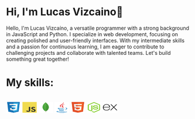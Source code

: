 <div>
  <h1>Hi, I'm Lucas Vizcaino👋</h1>
</div>
Hello, I'm Lucas Vizcaíno, a versatile programmer with a strong background in JavaScript and Python. I specialize in web development, focusing on creating polished and user-friendly interfaces. With my intermediate skills and a passion for continuous learning, I am eager to contribute to challenging projects and collaborate with talented teams. Let's build something great together!
<div>
  <h1>My skills:</h1>
</div>
<div style="display: inline_block"><br>
  <img align="center" alt="CSS" height="30" width="40" src="https://github.com/devicons/devicon/blob/master/icons/css3/css3-original.svg">
  <img align="center" alt="Js" height="30" width="40" src="https://github.com/devicons/devicon/blob/master/icons/javascript/javascript-original.svg">
  <img align="center" alt="Sass" height="30" width="40" src=https://github.com/devicons/devicon/blob/master/icons/mongodb/mongodb-original.svg>
  <img align="center" alt="React" height="30" width="40" src=https://github.com/devicons/devicon/blob/master/icons/java/java-original.svg>
  <img align="center" alt="HTML5" height="30" width="40" src="https://github.com/devicons/devicon/blob/master/icons/html5/html5-original.svg">
  <img align="center" alt="NodeJs" height="30" width="40" src="https://github.com/devicons/devicon/blob/master/icons/nodejs/nodejs-original.svg">
  <img align="center" alt="Tailwind" height="30" width="40" src=https://github.com/devicons/devicon/blob/master/icons/express/express-original.svg>
</div>


